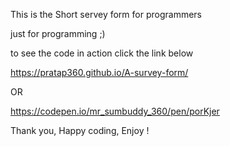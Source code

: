 This is the Short servey form for programmers 

just for programming ;)

<!-- this is the part of the Free code camp Responsive Web design Projects , Servey form  -->

to see the code in action click the link below 


https://pratap360.github.io/A-survey-form/ 

OR 

https://codepen.io/mr_sumbuddy_360/pen/porKjer

Thank you, Happy coding,  Enjoy ! 
